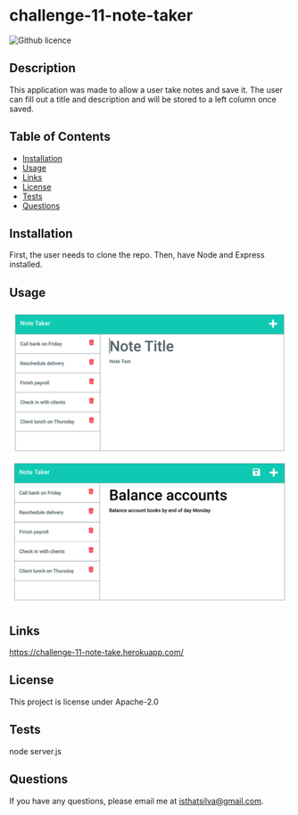 # challenge-11-note-taker

![Github licence](https://img.shields.io/badge/License-Apache_2.0-blue.svg)

## Description

This application was made to allow a user take notes and save it. The user can fill out a title and description and will be stored to a left column once saved.

## Table of Contents

- [Installation](#installation)
- [Usage](#usage)
- [Links](#links)
- [License](#license)
- [Tests](#tests)
- [Questions](#questions)

## Installation

First, the user needs to clone the repo. Then, have Node and Express installed.

## Usage

![ScreenShot from application](./Assets/11-express-homework-demo-01.png)
![second screenshot from application](./Assets/11-express-homework-demo-02.png)

## Links

https://challenge-11-note-take.herokuapp.com/

## License

This project is license under Apache-2.0

## Tests

node server.js

## Questions

If you have any questions, please email me at isthatsilva@gmail.com.